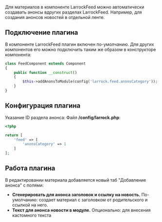 Для материалов в компоненте LarrockFeed можно автоматически создавать анонсы вдругих разделах LarrockFeed. Например, для создания анонсов новостей в отдельной ленте.

## Подключение плагина
В компоненте LarrockFeed плагин включен по-умолчанию. Для других компонентов его можно подключить таким же образом в конструкторе компонента:
```php
class FeedComponent extends Component
{
    public function __construct()
    {
        $this->addAnonsToModule(config('larrock.feed.anonsCategory'));
    }
}
```

## Конфигурация плагина
Указание ID раздела анонса:
Файл **/config/larrock.php**:
```php
<?php

return [
    'feed' => [
        'anonsCategory' => 1
    ]
];
```

## Работа плагина
В редактировании материала добавляется новый таб "Добавление анонса" с полями:

 - **Сгенерировать для анонса заголовок и ссылку на новость.** По-умолчанию: создает материал с заголовком от родительского и ссылкой на него.
 - **Текст для анонса новости в модуле.** Опционально: для внесения кастомного текста
